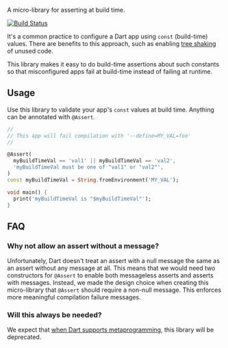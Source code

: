 A micro-library for asserting at build time.

[![Build Status](https://github.com/cmc5788/global_assert/workflows/build/badge.svg)](https://github.com/cmc5788/global_assert/actions)

It's a common practice to configure a Dart app using `const` (build-time) values. There are benefits to this approach, such as enabling [tree shaking](https://github.com/dart-lang/sdk/issues/33920) of unused code.

This library makes it easy to do build-time assertions about such constants so that misconfigured apps fail at build-time instead of failing at runtime.

## Usage

Use this library to validate your app's `const` values at build time. Anything can be annotated with `@Assert`.

```dart
//
// This app will fail compilation with '--define=MY_VAL=foo'
//

@Assert(
  myBuildTimeVal == 'val1' || myBuildTimeVal == 'val2',
  'myBuildTimeVal must be one of "val1" or "val2"',
)
const myBuildTimeVal = String.fromEnvironment('MY_VAL');

void main() {
  print('myBuildTimeVal is "$myBuildTimeVal"');
}
```

## FAQ

### Why not allow an assert without a message?

Unfortunately, Dart doesn't treat an assert with a null message the same as an assert without any message at all. This means that we would need two constructors for `@Assert` to enable both messageless asserts and asserts with messages. Instead, we made the design choice when creating this micro-library that `@Assert` should require a non-null message. This enforces more meaningful compilation failure messages.

### Will this always be needed?

We expect that [when Dart supports metaprogramming](https://github.com/dart-lang/language/issues/1565), this library will be deprecated.
